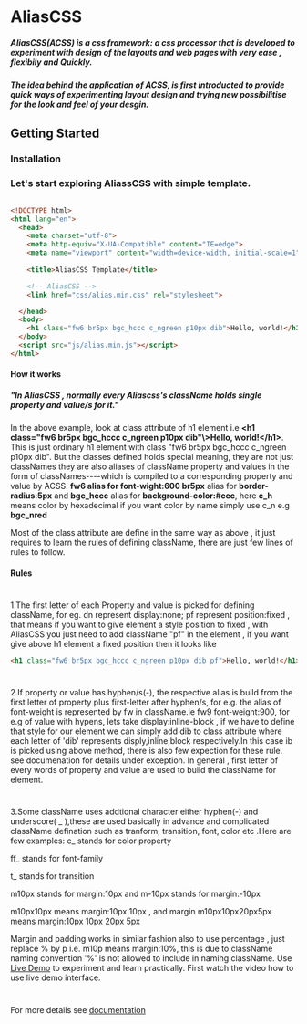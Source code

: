 
# AliasCSS
##### AliasCSS(ACSS) is a css framework: a css processor that is developed to experiment with design  of the layouts and web pages with very ease , flexibily and Quickly.
##### The idea behind the application of ACSS, is first introducted  to provide quick ways of experimenting layout design and trying new possibilitise for the look and feel of your desgin.
<!-- ###Intro Video :ALiasCSS -->
<!-- [![Alt AliasCSS Introduction](http://img.youtube.com/vi/JFzL5sTO6bM/0.jpg)](https://youtu.be/JFzL5sTO6bM) -->
## Getting Started
### Installation
<!-- ##### There are two major files in ACSS one is css file and another is javascript file.The css file includes all classNames that doesnot require to be compiled. It should be alway used. The javascript file complies the valid ACSS classNames to corresponding defination and outputs in html document under style tag with id "styleAlias", these classNames can be moved anywhere in internal or external stylesheet -->
<!-- #### [Download AliasCSS](http://aliascss.com/doc.html#downloads) -->
### Let's start exploring AliassCSS with simple template.
```html

<!DOCTYPE html>
<html lang="en">
  <head>
    <meta charset="utf-8">
    <meta http-equiv="X-UA-Compatible" content="IE=edge">
    <meta name="viewport" content="width=device-width, initial-scale=1">
   
    <title>AliasCSS Template</title>

    <!-- AliasCSS -->
    <link href="css/alias.min.css" rel="stylesheet">

  </head>
  <body>
    <h1 class="fw6 br5px bgc_hccc c_ngreen p10px dib">Hello, world!</h1>
  </body>
  <script src="js/alias.min.js"></script>
</html>
```
#### How it works
##### "In AliasCSS , normally every Aliascss's className holds single property and value/s for it."

In the above example, look at class attribute of h1 element i.e __\<h1 class="fw6 br5px bgc_hccc c_ngreen p10px dib"\\>Hello, world\!\</h1\>__. This is just ordinary h1 element with class "fw6 br5px bgc_hccc c_ngreen p10px dib". But the classes defined holds special meaning, they are not just classNames they are also aliases of className property and values in the form of classNames----which is compiled to a corresponding property and value by ACSS.
__fw6 alias for font-wight:600 br5px__ alias for __border-radius:5px__ and  __bgc_hccc__ alias for __background-color:#ccc__, here __c_h__ means color by hexadecimal if you want color by name simply use c_n e.g __bgc_nred__

Most of the class attribute are define in the same way as above , it just requires to learn the rules of defining className, there are just few lines of rules to follow.

#### Rules
#
1.The first letter of each Property and value is picked for defining className, for eg. dn represent display:none; pf represent position:fixed , that means if you want to give element a style position to fixed , with AliasCSS you just need to add className "pf" in the element , if you want give above h1 element a fixed position then it looks like
```html
<h1 class="fw6 br5px bgc_hccc c_ngreen p10px dib pf">Hello, world!</h1>
```
#
2.If property or value has hyphen/s(-), the respective alias is build from the first letter of property plus first-letter after hyphen/s, for e.g. the alias of font-weight is represented by fw in className.ie fw9 font-weight:900, for e.g of value with hypens, lets take display:inline-block , if we have to define that style for our element we can simply add dib to class attribute where each letter of 'dib' represents disply,inline,block respectively.In this case ib is picked using above method, there is also few expection for these rule. see documenation for details under exception.
In general , first letter of every words of property and value are used to build the className for element.
#
3.Some className uses addtional character either hyphen(-) and underscore( _ ),these are used basically in advance and complicated className defination such as tranform, transition, font, color etc .Here are few examples:
c_ stands for color property

ff_ stands for font-family

t_ stands for transition

m10px stands for margin:10px and m-10px stands for margin:-10px

m10px10px means margin:10px 10px , and margin m10px10px20px5px means margin:10px 10px 20px 5px

Margin and padding works in similar fashion also to use percentage , just replace % by p i.e. m10p means margin:10%, this is due to className naming convention '%' is not allowed to include in naming className.
Use [Live Demo](http://aliascss.com/demo.html) to experiment and learn practically. First watch the video how to use live demo interface.

#

For more details see [documentation](http://aliascss.com/#documentation)

